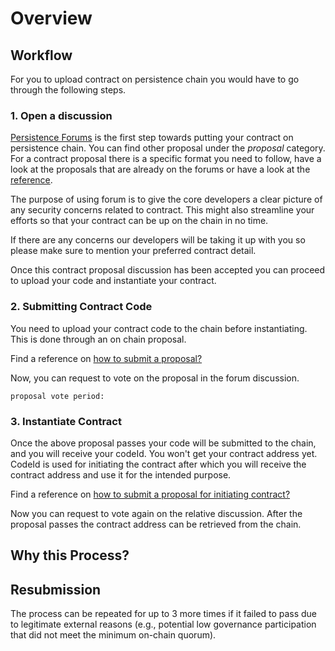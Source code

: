 # Overview

## Workflow

For you to upload contract on persistence chain you would have to go through the following steps.

### 1. Open a discussion

[Persistence Forums](https://forum.persistence.one/) is the first step towards putting your contract on persistence chain. You can find other proposal under the _proposal_ category. For a contract proposal there is a specific format you need to follow, have a look at the proposals that are already on the forums or have a look at the [reference](../../Contracts/proposal-template.md).

The purpose of using forum is to give the core developers a clear picture of any security concerns related to contract. This might also streamline your efforts so that your contract can be up on the chain in no time.

If there are any concerns our developers will be taking it up with you so please make sure to mention your preferred contract detail.

Once this contract proposal discussion has been accepted you can proceed to upload your code and instantiate your contract.

### 2. Submitting Contract Code

You need to upload your contract code to the chain before instantiating. This is done through an on chain proposal.

Find a reference on [how to submit a proposal?](uploading-a-contract.md#code-upload-proposal)

Now, you can request to vote on the proposal in the forum discussion.

```
proposal vote period: 
```

### 3. Instantiate Contract

Once the above proposal passes your code will be submitted to the chain, and you will receive your codeId. You won't get your contract address yet. CodeId is used for initiating the contract after which you will receive the contract address and use it for the intended purpose.

Find a reference on [how to submit a proposal for initiating contract?](uploading-a-contract.md#initiate-contract)

Now you can request to vote again on the relative discussion. After the proposal passes the contract address can be retrieved from the chain.

## Why this Process?

## Resubmission

The process can be repeated for up to 3 more times if it failed to pass due to legitimate external reasons (e.g., potential low governance participation that did not meet the minimum on-chain quorum).
